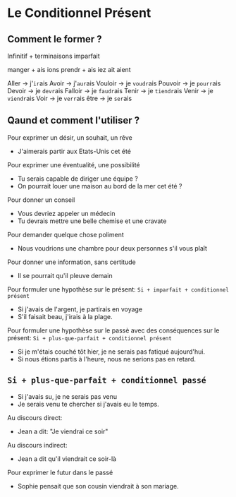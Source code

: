 Le Conditionnel Présent 
===

## Comment le former ?

Infinitif + terminaisons imparfait

manger	+	ais ions
prendr	+	ais iez
        	ait aient

Aller -> j'`ir`ais
Avoir -> j'`aur`ais
Vouloir -> je `voudr`ais
Pouvoir -> je `pourr`ais
Devoir -> je `devr`ais
Falloir -> je `faudr`ais
Tenir -> je `tiendr`ais
Venir -> je `viendr`ais
Voir -> je `verr`ais
être -> je `ser`ais

## Qaund et comment l'utiliser ?

Pour exprimer un désir, un souhait, un rêve

- J'aimerais partir aux Etats-Unis cet été

Pour exprimer une éventualité, une possibilité 

- Tu serais capable de diriger une équipe ?
- On pourrait louer une maison au bord de la mer cet été ?

Pour donner un conseil

- Vous devriez appeler un médecin
- Tu devrais mettre une belle chemise et une cravate

Pour demander quelque chose poliment

- Nous voudrions une chambre pour deux personnes s'il vous plaît

Pour donner une information, sans certitude

- Il se pourrait qu'il pleuve demain

Pour formuler une hypothèse sur le présent: `Si + imparfait + conditionnel présent`

- Si j'avais de l'argent, je partirais en voyage
- S'il faisait beau, j'irais à la plage.

Pour formuler une hypothèse sur le passè avec des conséquences sur le présent: `Si + plus-que-parfait + conditionnel présent`

- Si je m'étais couché tôt hier, je ne serais pas fatiqué aujourd'hui.
- Si nous étions partis à l'heure, nous ne serions pas en retard.

## `Si + plus-que-parfait + conditionnel passé`

- Si j'avais su, je ne serais pas venu
- Je serais venu te chercher si j'avais eu le temps.

Au discours direct:

- Jean a dit: "Je viendrai ce soir"

Au discours indirect: 

- Jean a dit qu'il viendrait ce soir-là

Pour exprimer le futur dans le passé

- Sophie pensait que son cousin viendrait à son mariage.